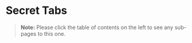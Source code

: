 [title]: # (Secret Tabs)
[tags]: # (Secret)
[priority]: # (10)

# Secret Tabs

> **Note:** Please click the table of contents on the left to see any sub-pages to this one.
